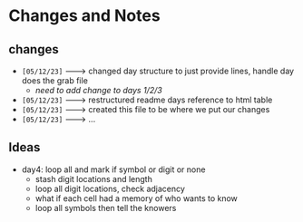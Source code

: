 # Changes and Notes

## changes
* `[05/12/23]` ---> changed day structure to just provide lines, handle day does the grab file
  - *need to add change to days 1/2/3*
* `[05/12/23]` ---> restructured readme days reference to html table
* `[05/12/23]` ---> created this file to be where we put our changes
* `[05/12/23]` ---> ...

## Ideas
* day4: loop all and mark if symbol or digit or none
  - stash digit locations and length
  - loop all digit locations, check adjacency
  - what if each cell had a memory of who wants to know
  - loop all symbols then tell the knowers